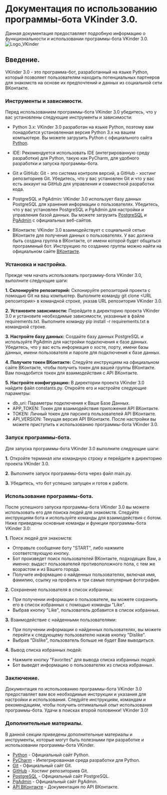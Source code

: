 # Документация по использованию программы-бота VKinder 3.0.
Данная документация предоставляет подробную информацию о функциональности и использовании программы-бота VKinder 3.0.
![Logo_VKinder](https://github.com/IlyaDyakonov/VKinder/blob/main/Logo_VKinder.jpg)

## Введение.
VKinder 3.0 - это программа-бот, разработанный на языке Python, который позволяет пользователям находить потенциальных партнеров для знакомств на основе их предпочтений и данных из социальной сети ВКонтакте.

### Инструменты и зависимости.
Перед использованием программы-бота VKinder 3.0 убедитесь, что у вас установлены следующие инструменты и зависимости:

* Python 3.x: VKinder 3.0 разработан на языке Python, поэтому вам понадобится установленная версия Python 3.x на вашем компьютере. Вы можете загрузить Python с официального сайта [Python](https://www.python.org).

* IDE: Рекомендуется использовать IDE (интегрированную среду разработки) для Python, такую как PyCharm, для удобного разработки и запуска программы-бота.

* Git и GitHub: Git - это система контроля версий, а GitHub - хостинг репозиториев Git. Убедитесь, что у вас установлен Git и что у вас есть аккаунт на GitHub для управления и совместной разработки кода.

* PostgreSQL и PgAdmin: VKinder 3.0 использует базу данных PostgreSQL для хранения информации о пользователях. Убедитесь, что у вас установлен PostgreSQL и PgAdmin для настройки и управления базой данных. Вы можете загрузить [PostgreSQL](https://www.postgresql.org) и [PgAdmin](https://www.pgadmin.org) с официальных веб-сайтов.

* ВКонтакте: VKinder 3.0 взаимодействует с социальной сетью ВКонтакте для получения данных о пользователях. У вас должна быть создана группа в ВКонтакте, от имени которой будет общаться программный бот. Инструкцию по созданию группы можно найти на официальном сайте [ВКонтакте](https://vk.com).

### Установка и настройка.
Прежде чем начать использовать программу-бота VKinder 3.0, выполните следующие шаги:

**1. Склонируйте репозиторий:** Склонируйте репозиторий проекта с помощью Git на ваш компьютер. Выполните команду git clone <URL репозитория> в командной строке, указав URL репозитория VKinder 3.0.

**2. Установите зависимости:** Перейдите в директорию проекта VKinder 3.0 и установите необходимые зависимости, указанные в файле requirements.txt. Выполните команду pip install -r requirements.txt в командной строке.

**3. Настройте базу данных:** Создайте базу данных PostgreSQL и используйте PgAdmin для настройки подключения к базе данных. Убедитесь, что у вас есть информация о хосте, порту, имени базы данных, имени пользователя и пароле для подключения к базе данных.

**4. Получите токен ВКонтакте:** Следуйте инструкциям на официальном сайте ВКонтакте, чтобы получить токен для вашей группы ВКонтакте. Вам понадобится токен для взаимодействия с API ВКонтакте.

**5. Настройте конфигурацию:** В директории проекта VKinder 3.0 найдите файл constants.py. Откройте его и настройте следующие параметры:

* db_uri: Параметры подключения к Ваше Базе Данных.
* APP_TOKEN: Токен для взаимодействия приложения API ВКонтакте.
* TOKEN: Личный токен для парсинга пользователей API ВКонтакте.
* API_VERSION: Текущая версия API ВКонтакте.
После настройки вы можете приступить к использованию программы-бота VKinder 3.0.

### Запуск программы-бота.
Для запуска программы-бота VKinder 3.0 выполните следующие шаги:

**1.** Откройте терминал или командную строку и перейдите в директорию проекта VKinder 3.0.

**2.** Выполните запуск программы-бота через файл main.py.

**3.** Убедитесь, что бот успешно запущен и готов к работе.

### Использование программы-бота.
После успешного запуска программы-бота VKinder 3.0 вы можете использовать его для поиска людей для знакомств. Следуйте инструкциям бота и используйте команды для взаимодействия с ботом. Ниже приведены основные команды и функции программы-бота VKinder 3.0:

**1.** Поиск людей для знакомств:
* Отправьте сообщение боту "START", либо нажмите соответствующую кнопку.
* Бот произведет поиск пользователей ВКонтакте, подходящих Вам, а именно: выдаст пользователей противоположного пола, с тем же возрастом и из Вашего города. 
* Получите информацию о найденных пользователях, включая имя, фамилию, ссылку на профиль и три самые популярные фотографии.

**2.** Сохранение пользователя в список избранных:
* При получении информации о пользователе, вы можете сохранить его в список избранных с помощью команды "Like".
* Выбрав кнопку "Like", пользователь добавится в список избранных.

**3.** Взаимодействие с найденными пользователями:
* При получении информации о найденных пользователях, вы можете перейти к следующему пользователю нажав кнопку "Dislike".
* Выбрав "Dislike", пользователь больше не будет Вам выводиться.

**4.** Вывод списка избранных людей:
* Нажмите кнопку "Favorites" для вывода списка избранных людей.
* Бот выведет информацию о пользователях из списка избранных.

### Заключение.
Документация по использованию программы-бота VKinder 3.0 предоставляет вам все необходимые инструкции и указания для настройки и использования. Следуйте инструкциям, командам и рекомендациям, чтобы получить оптимальный опыт использования программы-бота. Удачи в поисках второй половинки! VKinder 3.0!

### Дополнительные материалы.
В данной секции приведены дополнительные материалы и инструменты, которые могут быть полезными при разработке и использовании программы-бота VKinder.

* [Python](https://www.python.org) - Официальный сайт Python.
* [PyCharm](https://www.jetbrains.com/pycharm/) - Интегрированная среда разработки для Python.
* [Git](https://git-scm.com) - Официальный сайт Git.
* [GitHub](https://github.com) - Хостинг репозиториев Git.
* [PostgreSQL](https://www.postgresql.org) - Официальный сайт PostgreSQL.
* [PgAdmin](https://www.pgadmin.org) - Официальный сайт PgAdmin.
* [API ВКонтакте](https://vk.com/dev/manuals) - Документация по API ВКонтакте.
